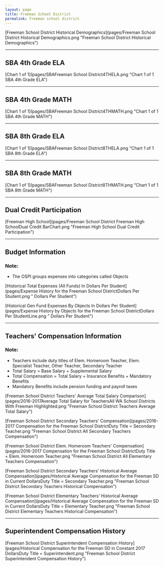 ```yaml
---
layout: page
title: Freeman School District
permalink: freeman school district
---
```



[Freeman School District Historical Demographics](pages/Freeman School District Historical Demographics.png "Freeman School District Historical Demographics")

___

## SBA 4th Grade ELA

[Chart 1 of 1](pages/SBAFreeman School District4THELA.png "Chart 1 of 1 SBA 4th Grade ELA")


___

## SBA 4th Grade MATH

[Chart 1 of 1](pages/SBAFreeman School District4THMATH.png "Chart 1 of 1 SBA 4th Grade MATH")


___

## SBA 8th Grade ELA

[Chart 1 of 1](pages/SBAFreeman School District8THELA.png "Chart 1 of 1 SBA 8th Grade ELA")


___

## SBA 8th Grade MATH

[Chart 1 of 1](pages/SBAFreeman School District8THMATH.png "Chart 1 of 1 SBA 8th Grade MATH")


___

## Dual Credit Participation

[Freeman High School](pages/Freeman School District Freeman High SchoolDual Credit BarChart.png "Freeman High School Dual Credit Participation")


___

## Budget Information
### Note:
- The OSPI groups expenses into categories called Objects

[Historical Total Expenses (All Funds) In Dollars Per Student](pages/Expense History for the Freeman School DistrictDollars Per Student.png " Dollars Per Student")

[Historical Gen Fund Expenses By Objects In Dollars Per Student](pages/Expense History by Objects for the Freeman School DistrictDollars Per StudentLine.png " Dollars Per Student")


___

## Teachers' Compensation Information
### Note:
- Teachers include duty titles of Elem. Homeroom Teacher, Elem. Specialist Teacher, Other Teacher, Secondary Teacher
- Total Salary = Base Salary + Supplemental Salary
- Total Compensation = Total Salary + Insurance Benefits + Mandatory Benefits
- Mandatory Benefits include pension funding and payroll taxes

[Freeman School District Teachers' Average Total Salary Comparison](pages/2016-2017Average Total Salary for TeachersAll WA School Districts With Freeman Highlighted.png "Freeman School District Teachers Average Total Salary")

[Freeman School District Secondary Teachers' Compensation](pages/2016-2017 Compensation for the Freeman School DistrictDuty Title = Secondary Teacher.png "Freeman School District All Secondary Teachers Compensation")

[Freeman School District Elem. Homeroom Teachers' Compensation](pages/2016-2017 Compensation for the Freeman School DistrictDuty Title = Elem. Homeroom Teacher.png "Freeman School District All Elementary Teachers Compensation")

[Freeman School District Secondary Teachers' Historical Average Compensation](pages/Historical Average Compensation for the Freeman SD in Current DollarsDuty Title = Secondary Teacher.png "Freeman School District Secondary Teachers Historical Compensation")

[Freeman School District Elementary Teachers' Historical Average Compensation](pages/Historical Average Compensation for the Freeman SD in Current DollarsDuty Title = Elementary Teacher.png "Freeman School District Elementary Teachers Historical Compensation")


___

## Superintendent Compensation History

[Freeman School District Superintendent Compensation History](pages/Historical Compensation for the Freeman SD in Constant 2017 DollarsDuty Title = Superintendent.png "Freeman School District Superintendent Compensation History")

